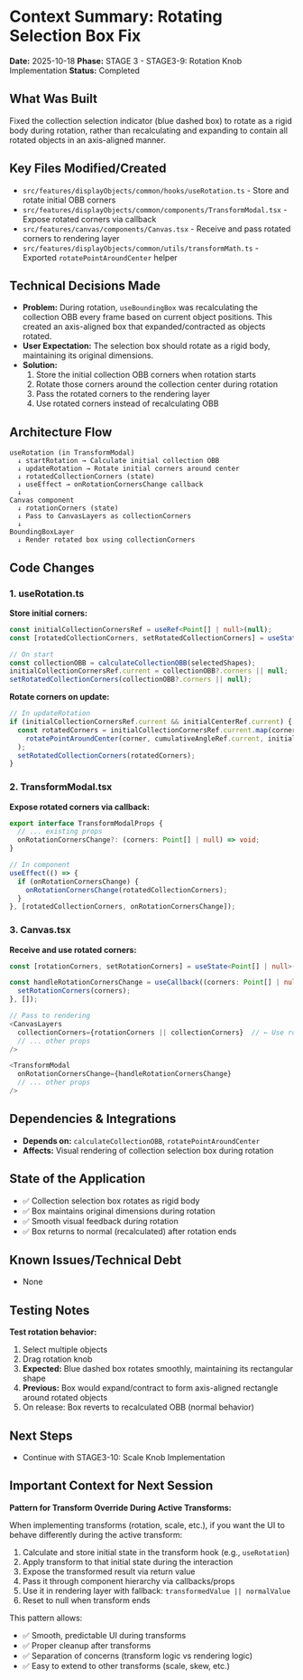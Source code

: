# Context Summary: Rotating Selection Box Fix
**Date:** 2025-10-18
**Phase:** STAGE 3 - STAGE3-9: Rotation Knob Implementation
**Status:** Completed

## What Was Built
Fixed the collection selection indicator (blue dashed box) to rotate as a rigid body during rotation, rather than recalculating and expanding to contain all rotated objects in an axis-aligned manner.

## Key Files Modified/Created
- `src/features/displayObjects/common/hooks/useRotation.ts` - Store and rotate initial OBB corners
- `src/features/displayObjects/common/components/TransformModal.tsx` - Expose rotated corners via callback
- `src/features/canvas/components/Canvas.tsx` - Receive and pass rotated corners to rendering layer
- `src/features/displayObjects/common/utils/transformMath.ts` - Exported `rotatePointAroundCenter` helper

## Technical Decisions Made
- **Problem:** During rotation, `useBoundingBox` was recalculating the collection OBB every frame based on current object positions. This created an axis-aligned box that expanded/contracted as objects rotated.
- **User Expectation:** The selection box should rotate as a rigid body, maintaining its original dimensions.
- **Solution:** 
  1. Store the initial collection OBB corners when rotation starts
  2. Rotate those corners around the collection center during rotation
  3. Pass the rotated corners to the rendering layer
  4. Use rotated corners instead of recalculating OBB

## Architecture Flow

```
useRotation (in TransformModal)
  ↓ startRotation → Calculate initial collection OBB
  ↓ updateRotation → Rotate initial corners around center
  ↓ rotatedCollectionCorners (state)
  ↓ useEffect → onRotationCornersChange callback
  ↓
Canvas component
  ↓ rotationCorners (state)
  ↓ Pass to CanvasLayers as collectionCorners
  ↓
BoundingBoxLayer
  ↓ Render rotated box using collectionCorners
```

## Code Changes

### 1. useRotation.ts
**Store initial corners:**
```typescript
const initialCollectionCornersRef = useRef<Point[] | null>(null);
const [rotatedCollectionCorners, setRotatedCollectionCorners] = useState<Point[] | null>(null);

// On start
const collectionOBB = calculateCollectionOBB(selectedShapes);
initialCollectionCornersRef.current = collectionOBB?.corners || null;
setRotatedCollectionCorners(collectionOBB?.corners || null);
```

**Rotate corners on update:**
```typescript
// In updateRotation
if (initialCollectionCornersRef.current && initialCenterRef.current) {
  const rotatedCorners = initialCollectionCornersRef.current.map(corner =>
    rotatePointAroundCenter(corner, cumulativeAngleRef.current, initialCenterRef.current!)
  );
  setRotatedCollectionCorners(rotatedCorners);
}
```

### 2. TransformModal.tsx
**Expose rotated corners via callback:**
```typescript
export interface TransformModalProps {
  // ... existing props
  onRotationCornersChange?: (corners: Point[] | null) => void;
}

// In component
useEffect(() => {
  if (onRotationCornersChange) {
    onRotationCornersChange(rotatedCollectionCorners);
  }
}, [rotatedCollectionCorners, onRotationCornersChange]);
```

### 3. Canvas.tsx
**Receive and use rotated corners:**
```typescript
const [rotationCorners, setRotationCorners] = useState<Point[] | null>(null);

const handleRotationCornersChange = useCallback((corners: Point[] | null) => {
  setRotationCorners(corners);
}, []);

// Pass to rendering
<CanvasLayers
  collectionCorners={rotationCorners || collectionCorners}  // ← Use rotated if available
  // ... other props
/>

<TransformModal
  onRotationCornersChange={handleRotationCornersChange}
  // ... other props
/>
```

## Dependencies & Integrations
- **Depends on:** `calculateCollectionOBB`, `rotatePointAroundCenter`
- **Affects:** Visual rendering of collection selection box during rotation

## State of the Application
- ✅ Collection selection box rotates as rigid body
- ✅ Box maintains original dimensions during rotation
- ✅ Smooth visual feedback during rotation
- ✅ Box returns to normal (recalculated) after rotation ends

## Known Issues/Technical Debt
- None

## Testing Notes
**Test rotation behavior:**
1. Select multiple objects
2. Drag rotation knob
3. **Expected:** Blue dashed box rotates smoothly, maintaining its rectangular shape
4. **Previous:** Box would expand/contract to form axis-aligned rectangle around rotated objects
5. On release: Box reverts to recalculated OBB (normal behavior)

## Next Steps
- Continue with STAGE3-10: Scale Knob Implementation

## Important Context for Next Session
**Pattern for Transform Override During Active Transforms:**

When implementing transforms (rotation, scale, etc.), if you want the UI to behave differently during the active transform:

1. Calculate and store initial state in the transform hook (e.g., `useRotation`)
2. Apply transform to that initial state during the interaction
3. Expose the transformed result via return value
4. Pass it through component hierarchy via callbacks/props
5. Use it in rendering layer with fallback: `transformedValue || normalValue`
6. Reset to null when transform ends

This pattern allows:
- ✅ Smooth, predictable UI during transforms
- ✅ Proper cleanup after transforms
- ✅ Separation of concerns (transform logic vs rendering logic)
- ✅ Easy to extend to other transforms (scale, skew, etc.)

